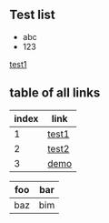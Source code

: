                                                                                 
## Test list

 * abc
 * 123

[test1](test1)
          
## table of all links

| index        |   link                  |    
| ---------  | -------------  |
| 1                 | [test1](test1)  |
| 2                | [test2](test2) |
| 3                | [demo](full-feature-testing) |
                    
                    
              
| foo | bar |
| --- | --- |
| baz | bim |
                    
                    
                    